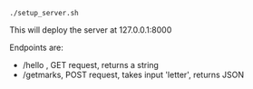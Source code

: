```
./setup_server.sh
```


This will deploy the server at 127.0.0.1:8000

Endpoints are:

- /hello , GET request, returns a string
- /getmarks, POST request, takes input 'letter', returns JSON
